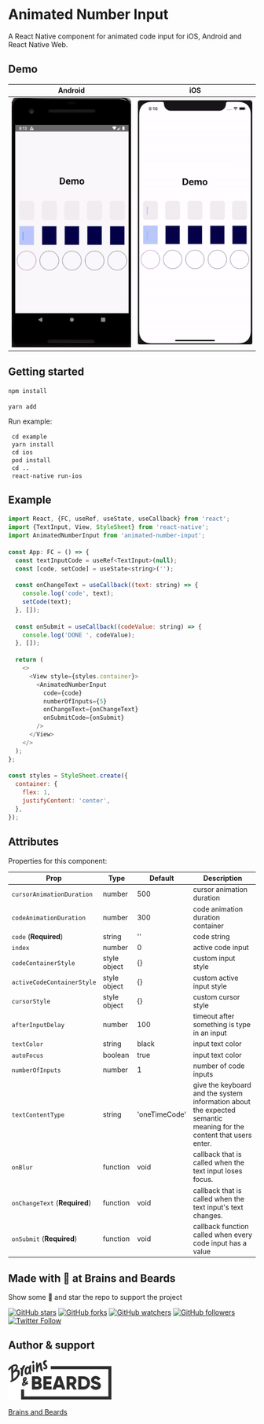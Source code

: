 # Animated Number Input

A React Native component for animated code input for iOS, Android and React Native Web.

## Demo

Android            |  iOS
:-------------------------:|:-------------------------:
![](android.gif)           |  ![](ios.gif)


## Getting started

```
npm install

yarn add
```

Run example:

```
 cd example
 yarn install
 cd ios
 pod install
 cd ..
 react-native run-ios
```

## Example


```js
import React, {FC, useRef, useState, useCallback} from 'react';
import {TextInput, View, StyleSheet} from 'react-native';
import AnimatedNumberInput from 'animated-number-input';

const App: FC = () => {
  const textInputCode = useRef<TextInput>(null);
  const [code, setCode] = useState<string>('');

  const onChangeText = useCallback((text: string) => {
    console.log('code', text);
    setCode(text);
  }, []);

  const onSubmit = useCallback((codeValue: string) => {
    console.log('DONE ', codeValue);
  }, []);

  return (
    <>
      <View style={styles.container}>
        <AnimatedNumberInput
          code={code}
          numberOfInputs={5}
          onChangeText={onChangeText}
          onSubmitCode={onSubmit}
        />
      </View>
    </>
  );
};

const styles = StyleSheet.create({
  container: {
    flex: 1,
    justifyContent: 'center',
  },
});
```

## Attributes

Properties for this component:  

| Prop                          | Type         | Default | Description                                                 |
| ----------------------------- | ------------ | ------- | ----------------------------------------------------------- |
| `cursorAnimationDuration`     | number       | 500     | cursor animation duration                                   |
| `codeAnimationDuration`       | number       | 300     | code animation duration container                           |
| `code` (**Required**)         | string       | ''      | code string                                                 |
| `index`                       | number       | 0       | active code input                                           |
| `codeContainerStyle`          | style object | {}      | custom input style                                          |
| `activeCodeContainerStyle`    | style object | {}      | custom active input style                                   |
| `cursorStyle`                 | style object | {}      | custom cursor style                                         |
| `afterInputDelay`             | number       | 100     | timeout after something is type in an input                 |
| `textColor`                   | string       | black   | input text color                                            |
| `autoFocus`                   | boolean      | true    | input text color                                            |
| `numberOfInputs`              | number       | 1       | number of code inputs                                       |
| `textContentType`             | string       | 'oneTimeCode'  | give the keyboard and the system information about the expected semantic meaning for the content that users enter.  |
| `onBlur`                      | function     | void    | callback that is called when the text input loses focus.    |
| `onChangeText` (**Required**) | function     | void    | callback that is called when the text input's text changes. |
| `onSubmit` (**Required**)     | function     | void    | callback function called when every code input has a value  |


## Made with 💛 at Brains and Beards

Show some 💛 and star the repo to support the project

[![GitHub stars](https://img.shields.io/github/stars/brains-and-beards/animated-pin-input.svg?style=social&label=Star)](https://github.com/brains-and-beards/animated-pin-input) [![GitHub forks](https://img.shields.io/github/forks/brains-and-beards/animated-pin-input.svg?style=social&label=Fork)](https://github.com/brains-and-beards/animated-pin-input/fork) [![GitHub watchers](https://img.shields.io/github/watchers/brains-and-beards/animated-pin-input.svg?style=social&label=Watch)](https://github.com/brains-and-beards/animated-pin-input) [![GitHub followers](https://img.shields.io/github/followers/brains-and-beards.svg?style=social&label=Follow)](https://github.com/brains-and-beards/animated-pin-input)  
[![Twitter Follow](https://img.shields.io/twitter/follow/brainsandbeards.svg?style=social)](https://twitter.com/brainsandbeards)

## Author & support

<img src="./logo.svg">

[Brains and Beards](https://brainsandbeards.com/)